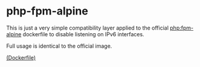 # php-fpm-alpine

This is just a very simple compatibility layer applied to the official [php:fpm-alpine](https://hub.docker.com/_/php/) dockerfile to disable listening on IPv6 interfaces.

Full usage is identical to the official image.

[(Dockerfile)](https://github.com/tyzbit/php-fpm-alpine/blob/master/Dockerfile)

